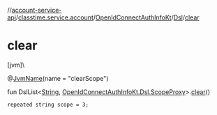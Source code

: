 //[account-service-api](../../../../index.md)/[classtime.service.account](../../index.md)/[OpenIdConnectAuthInfoKt](../index.md)/[Dsl](index.md)/[clear](clear.md)

# clear

[jvm]\

@[JvmName](https://kotlinlang.org/api/latest/jvm/stdlib/kotlin.jvm/-jvm-name/index.html)(name = &quot;clearScope&quot;)

fun DslList&lt;[String](https://kotlinlang.org/api/latest/jvm/stdlib/kotlin/-string/index.html), [OpenIdConnectAuthInfoKt.Dsl.ScopeProxy](-scope-proxy/index.md)&gt;.[clear](clear.md)()

<code>repeated string scope = 3;</code>

